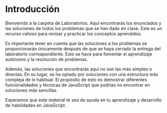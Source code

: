 # Introducción

Bienvenido a la carpeta de Laboratorios. Aquí encontrarás los enunciados y las soluciones de todos los problemas que se han dado en clase. Este es un recurso valioso para revisar y practicar los conceptos aprendidos.

Es importante tener en cuenta que las soluciones a los problemas se proporcionarán únicamente después de que se haya cerrado la entrega del laboratorio correspondiente. Esto se hace para fomentar el aprendizaje autónomo y la resolución de problemas.

Además, las soluciones que encontrarás aquí no son las más simples o directas. En su lugar, se ha optado por soluciones con una estructura más compleja de lo habitual. El propósito de esto es demostrar diferentes funcionalidades y técnicas de JavaScript que podrías no encontrar en soluciones más sencillas.

Esperamos que este material te sea de ayuda en tu aprendizaje y desarrollo de habilidades en JavaScript.